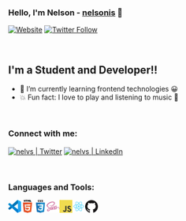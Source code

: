 ### Hello, I'm Nelson - [nelsonis][website] 👋

[![Website](https://img.shields.io/website?label=nelsonisdev/&url=https://hardcore-newton-e78550.netlify.app/)](https://hardcore-newton-e78550.netlify.app/)
[![Twitter Follow](https://img.shields.io/twitter/follow/nelsonisdev?color=1DA1F2&logo=twitter)](https://twitter.com/intent/follow?original_referer=https://github.com%nelsonisdev&screen_name=nelsonisdev)

<br />

## I'm a Student and Developer!!

- 💚 I’m currently learning frontend technologies 😀
- 💥 Fun fact: I love to play and listening to music 🎵

<br />

### Connect with me:


[<img align="center" alt="nelvs | Twitter" width="25px" src="https://cdn.jsdelivr.net/npm/simple-icons@v3/icons/twitter.svg" />][twitter]
[<img align="center" alt="nelvs | LinkedIn" width="25px" src="https://cdn.jsdelivr.net/npm/simple-icons@v3/icons/linkedin.svg" />][linkedin]

<br />

### Languages and Tools:

<img align="left" alt="Visual Studio Code" width="26px" src="https://raw.githubusercontent.com/github/explore/80688e429a7d4ef2fca1e82350fe8e3517d3494d/topics/visual-studio-code/visual-studio-code.png" />
<img align="left" alt="HTML5" width="26px" src="https://raw.githubusercontent.com/github/explore/80688e429a7d4ef2fca1e82350fe8e3517d3494d/topics/html/html.png" />
<img align="left" alt="CSS3" width="26px" src="https://raw.githubusercontent.com/github/explore/80688e429a7d4ef2fca1e82350fe8e3517d3494d/topics/css/css.png" />
<img align="left" alt="Sass" width="26px" src="https://raw.githubusercontent.com/github/explore/80688e429a7d4ef2fca1e82350fe8e3517d3494d/topics/sass/sass.png" />
<img align="left" alt="JavaScript" width="26px" src="https://raw.githubusercontent.com/github/explore/80688e429a7d4ef2fca1e82350fe8e3517d3494d/topics/javascript/javascript.png" />
<img align="left" alt="React" width="26px" src="https://raw.githubusercontent.com/github/explore/80688e429a7d4ef2fca1e82350fe8e3517d3494d/topics/react/react.png" />
<img align="left" alt="GitHub" width="26px" src="https://raw.githubusercontent.com/github/explore/78df643247d429f6cc873026c0622819ad797942/topics/github/github.png" />

<br />
<br />

[website]: https://hardcore-newton-e78550.netlify.app
[twitter]: https://twitter.com/nelsonisdev
[linkedin]: https://linkedin.com/in/nelsonalarconcahuana

